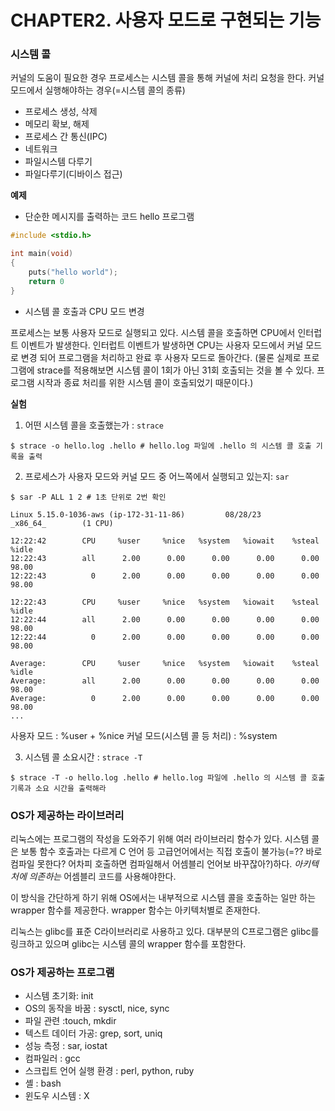 # CHAPTER2. 사용자 모드로 구현되는 기능

### 시스템 콜

커널의 도움이 필요한 경우 프로세스는 시스템 콜을 통해 커널에 처리 요청을 한다.
커널 모드에서 실행해야하는 경우(=시스템 콜의 종류)

- 프로세스 생성, 삭제
- 메모리 확보, 해제
- 프로세스 간 통신(IPC)
- 네트워크
- 파일시스템 다루기
- 파일다루기(디바이스 접근)

**예제**

- 단순한 메시지를 출력하는 코드 hello 프로그램

```c
#include <stdio.h>

int main(void)
{
	puts("hello world");
	return 0
}
```

- 시스템 콜 호출과 CPU 모드 변경
  [](../../img/book-linux-1.png)

프로세스는 보통 사용자 모드로 실행되고 있다. 시스템 콜을 호출하면 CPU에서 인터럽트 이벤트가 발생한다. 인터럽트 이벤트가 발생하면 CPU는 사용자 모드에서 커널 모드로 변경 되어 프로그램을 처리하고 완료 후 사용자 모드로 돌아간다. (물론 실제로 프로그램에 strace를 적용해보면 시스템 콜이 1회가 아닌 31회 호출되는 것을 볼 수 있다. 프로그램 시작과 종료 처리를 위한 시스템 콜이 호출되었기 때문이다.)

**실험**

1. 어떤 시스템 콜을 호출했는가 : `strace`

```shell
$ strace -o hello.log .hello # hello.log 파일에 .hello 의 시스템 콜 호출 기록을 출력
```

2. 프로세스가 사용자 모드와 커널 모드 중 어느쪽에서 실행되고 있는지: `sar`

```shell
$ sar -P ALL 1 2 # 1초 단위로 2번 확인

Linux 5.15.0-1036-aws (ip-172-31-11-86)         08/28/23        _x86_64_        (1 CPU)

12:22:42        CPU     %user     %nice   %system   %iowait    %steal     %idle
12:22:43        all      2.00      0.00      0.00      0.00      0.00    98.00
12:22:43          0      2.00      0.00      0.00      0.00      0.00    98.00

12:22:43        CPU     %user     %nice   %system   %iowait    %steal     %idle
12:22:44        all      2.00      0.00      0.00      0.00      0.00    98.00
12:22:44          0      2.00      0.00      0.00      0.00      0.00    98.00

Average:        CPU     %user     %nice   %system   %iowait    %steal     %idle
Average:        all      2.00      0.00      0.00      0.00      0.00    98.00
Average:          0      2.00      0.00      0.00      0.00      0.00    98.00
...

```

사용자 모드 : %user + %nice
커널 모드(시스템 콜 등 처리) : %system

3. 시스템 콜 소요시간 : `strace -T`

```shell
$ strace -T -o hello.log .hello # hello.log 파일에 .hello 의 시스템 콜 호출 기록과 소요 시간을 출력해라
```

### OS가 제공하는 라이브러리

리눅스에는 프로그램의 작성을 도와주기 위해 여러 라이브러리 함수가 있다. 시스템 콜은 보통 함수 호출과는 다르게 C 언어 등 고급언어에서는 직접 호출이 불가능(=?? 바로 컴파일 못한다? 어차피 호출하면 컴파일해서 어셈블리 언어보 바꾸잖아?)하다. _아키텍처에 의존하는_ 어셈블리 코드를 사용해야한다.

이 방식을 간단하게 하기 위해 OS에서는 내부적으로 시스템 콜을 호출하는 일만 하는 wrapper 함수를 제공한다. wrapper 함수는 아키텍처별로 존재한다.

리눅스는 glibc를 표준 C라이브러리로 사용하고 있다. 대부분의 C프로그램은 glibc를 링크하고 있으며 glibc는 시스템 콜의 wrapper 함수를 포함한다.

### OS가 제공하는 프로그램

- 시스템 초기화: init
- OS의 동작을 바꿈 : sysctl, nice, sync
- 파일 관련 :touch, mkdir
- 텍스트 데이터 가공: grep, sort, uniq
- 성능 측정 : sar, iostat
- 컴파일러 : gcc
- 스크립트 언어 실행 환경 : perl, python, ruby
- 셸 : bash
- 윈도우 시스템 : X
